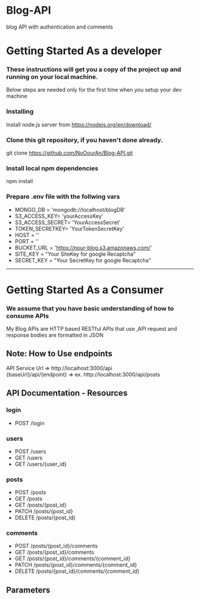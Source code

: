 # Blog-API
blog API with authentication and comments 

# Getting Started As a developer
### These instructions will get you a copy of the project up and running on your local machine.
Below steps are needed only for the first time when you setup your dev machine

### Installing
Install node.js server from https://nodejs.org/en/download/

### Clone this git repository, if you haven't done already.
git clone https://github.com/NoOourAn/Blog-API.git

### Install local npm dependencies
npm install

### Prepare .env file with the follwing vars
- MONGO_DB = 'mongodb://localhost/blogDB'
- S3_ACCESS_KEY= 'yourAccessKey'
- S3_ACCESS_SECRET= 'YourAccessSecret'
- TOKEN_SECRETKEY= 'YourTokenSecretKey'
- HOST = '' 
- PORT = ''
- BUCKET_URL = 'https://nour-blog.s3.amazonaws.com/'
- SITE_KEY = "Your SiteKey for google Recaptcha"
- SECRET_KEY = "Your SecretKey for google Recaptcha"

---


# Getting Started As a Consumer
### We assume that you have basic understanding of how to consume APIs 
My Blog APIs are HTTP based RESTful APIs that use  ,API request and response bodies are formatted in JSON      
## Note: How to Use endpoints
API Service Url => http://localhost:3000/api    
{baseUrl}/api/{endpoint} => ex. http://localhost:3000/api/posts
## API Documentation - Resources
### login
- POST /login

### users
- POST /users
- GET /users
- GET /users/{user_id}

### posts
- POST /posts
- GET /posts
- GET /posts/{post_id}
- PATCH /posts/{post_id}
- DELETE /posts/{post_id}

### comments
- POST /posts/{post_id}/comments
- GET /posts/{post_id}/comments
- GET /posts/{post_id}/comments/{comment_id}
- PATCH /posts/{post_id}/comments/{comment_id}
- DELETE /posts/{post_id}/comments/{comment_id}


## Parameters







